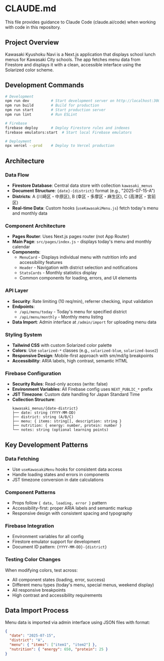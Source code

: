 # CLAUDE.md

This file provides guidance to Claude Code (claude.ai/code) when working with code in this repository.

## Project Overview

Kawasaki Kyushoku Navi is a Next.js application that displays school lunch menus for Kawasaki City schools. The app fetches menu data from Firestore and displays it with a clean, accessible interface using the Solarized color scheme.

## Development Commands

```bash
# Development
npm run dev          # Start development server on http://localhost:3000
npm run build        # Build for production
npm run start        # Start production server
npm run lint         # Run ESLint

# Firebase
firebase deploy      # Deploy Firestore rules and indexes
firebase emulators:start  # Start local Firebase emulators

# Deployment
npx vercel --prod    # Deploy to Vercel production
```

## Architecture

### Data Flow
- **Firestore Database**: Central data store with collection `kawasaki_menus`
- **Document Structure**: `{date}-{district}` format (e.g., "2025-07-15-A")
- **Districts**: A (川崎区・中原区), B (幸区・多摩区・麻生区), C (高津区・宮前区)
- **Real-time Data**: Custom hooks (`useKawasakiMenu.js`) fetch today's menu and monthly data

### Component Architecture
- **Pages Router**: Uses Next.js pages router (not App Router)
- **Main Page**: `src/pages/index.js` - displays today's menu and monthly calendar
- **Components**: 
  - `MenuCard` - Displays individual menu with nutrition info and accessibility features
  - `Header` - Navigation with district selection and notifications
  - `StatsCards` - Monthly statistics display
  - Common components for loading, errors, and UI elements

### API Layer
- **Security**: Rate limiting (10 req/min), referrer checking, input validation
- **Endpoints**:
  - `/api/menu/today` - Today's menu for specified district
  - `/api/menu/monthly` - Monthly menu listing
- **Data Import**: Admin interface at `/admin/import` for uploading menu data

### Styling System
- **Tailwind CSS** with custom Solarized color palette
- **Colors**: Use `solarized-*` classes (e.g., `solarized-blue`, `solarized-base2`)
- **Responsive Design**: Mobile-first approach with sm/md/lg breakpoints
- **Accessibility**: ARIA labels, high contrast, semantic HTML

### Firebase Configuration
- **Security Rules**: Read-only access (write: false)
- **Environment Variables**: All Firebase config uses `NEXT_PUBLIC_*` prefix
- **JST Timezone**: Custom date handling for Japan Standard Time
- **Collection Structure**: 
  ```
  kawasaki_menus/{date-district}
  ├── date: string (YYYY-MM-DD)
  ├── district: string (A/B/C)
  ├── menu: { items: string[], description: string }
  ├── nutrition: { energy: number, protein: number }
  └── notes: string (optional learning points)
  ```

## Key Development Patterns

### Data Fetching
- Use `useKawasakiMenu` hooks for consistent data access
- Handle loading states and errors in components
- JST timezone conversion in date calculations

### Component Patterns
- Props follow `{ data, loading, error }` pattern
- Accessibility-first: proper ARIA labels and semantic markup
- Responsive design with consistent spacing and typography

### Firebase Integration
- Environment variables for all config
- Firestore emulator support for development
- Document ID pattern: `{YYYY-MM-DD}-{district}`

### Testing Color Changes
When modifying colors, test across:
- All component states (loading, error, success)
- Different menu types (today's menu, special menus, weekend display)
- All responsive breakpoints
- High contrast and accessibility requirements

## Data Import Process
Menu data is imported via admin interface using JSON files with format:
```json
{
  "date": "2025-07-15",
  "district": "A", 
  "menu": { "items": ["item1", "item2"] },
  "nutrition": { "energy": 650, "protein": 25 }
}
```